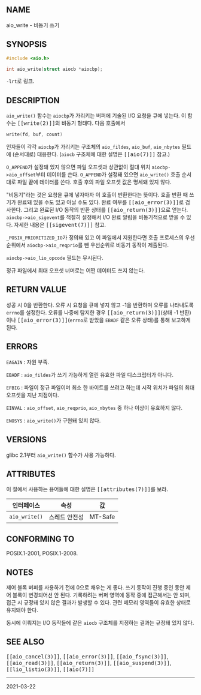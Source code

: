 ## NAME

aio_write - 비동기 쓰기

## SYNOPSIS

```c
#include <aio.h>

int aio_write(struct aiocb *aiocbp);
```

`-lrt`로 링크.

## DESCRIPTION

`aio_write()` 함수는 `aiocbp`가 가리키는 버퍼에 기술된 I/O 요청을 큐에 넣는다. 이 함수는 <tt>[[write(2)]]</tt>의 비동기 형태다. 다음 호출에서

```c
write(fd, buf, count)
```

인자들이 각각 `aiocbp`가 가리키는 구조체의 `aio_fildes`, `aio_buf`, `aio_nbytes` 필드에 (순서대로) 대응한다. (`aiocb` 구조체에 대한 설명은 <tt>[[aio(7)]]</tt> 참고.)

`O_APPEND`가 설정돼 있지 않으면 파일 오프셋과 상관없이 절대 위치 `aiocbp->aio_offset`부터 데이터를 쓴다. `O_APPEND`가 설정돼 있으면 `aio_write()` 호출 순서대로 파일 끝에 데이터를 쓴다. 호출 후의 파일 오프셋 값은 명세돼 있지 않다.

"비동기"라는 것은 요청을 큐에 넣자마자 이 호출이 반환한다는 뜻이다. 호출 반환 때 쓰기가 완료돼 있을 수도 있고 아닐 수도 있다. 완료 여부를 <tt>[[aio_error(3)]]</tt>로 검사한다. 그리고 완료된 I/O 동작의 반환 상태를 <tt>[[aio_return(3)]]</tt>으로 얻는다. `aiocbp->aio_sigevent`를 적절히 설정해서 I/O 완료 알림을 비동기적으로 받을 수 있다. 자세한 내용은 <tt>[[sigevent(7)]]</tt> 참고.

`_POSIX_PRIORITIZED_IO`가 정의돼 있고 이 파일에서 지원한다면 호출 프로세스의 우선순위에서 `aiocbp->aio_reqprio`를 뺀 우선순위로 비동기 동작이 제출된다.

`aiocbp->aio_lio_opcode` 필드는 무시된다.

정규 파일에서 최대 오프셋 너머로는 어떤 데이터도 쓰지 않는다.

## RETURN VALUE

성공 시 0을 반환한다. 오류 시 요청을 큐에 넣지 않고 -1을 반환하며 오류를 나타내도록 `errno`를 설정한다. 오류를 나중에 탐지한 경우 <tt>[[aio_return(3)]]</tt>(상태 -1 반환)이나 <tt>[[aio_error(3)]]</tt>(`errno`로 받았을 `EBADF` 같은 오류 상태)를 통해 보고하게 된다.

## ERRORS

`EAGAIN`
:   자원 부족.

`EBADF`
:   `aio_fildes`가 쓰기 가능하게 열린 유효한 파일 디스크립터가 아니다.

`EFBIG`
:   파일이 정규 파일이며 최소 한 바이트를 쓰려고 하는데 시작 위치가 파일의 최대 오프셋을 지난 지점이다.

`EINVAL`
:   `aio_offset`, `aio_reqprio`, `aio_nbytes` 중 하나 이상이 유효하지 않다.

`ENOSYS`
:   `aio_write()`가 구현돼 있지 않다.

## VERSIONS

glibc 2.1부터 `aio_write()` 함수가 사용 가능하다.

## ATTRIBUTES

이 절에서 사용하는 용어들에 대한 설명은 <tt>[[attributes(7)]]</tt>를 보라.

| 인터페이스 | 속성 | 값 |
| --- | --- | --- |
| `aio_write()` | 스레드 안전성 | MT-Safe |

## CONFORMING TO

POSIX.1-2001, POSIX.1-2008.

## NOTES

제어 블록 버퍼를 사용하기 전에 0으로 채우는 게 좋다. 쓰기 동작이 진행 중인 동안 제어 블록이 변경되어선 안 된다. 기록하려는 버퍼 영역에 동작 중에 접근해서는 안 되며, 접근 시 규정돼 있지 않은 결과가 발생할 수 있다. 관련 메모리 영역들이 유효한 상태로 유지돼야 한다.

동시에 이뤄지는 I/O 동작들에 같은 `aiocb` 구조체를 지정하는 결과는 규정돼 있지 않다.

## SEE ALSO

<tt>[[aio_cancel(3)]]</tt>, <tt>[[aio_error(3)]]</tt>, <tt>[[aio_fsync(3)]]</tt>, <tt>[[aio_read(3)]]</tt>, <tt>[[aio_return(3)]]</tt>, <tt>[[aio_suspend(3)]]</tt>, <tt>[[lio_listio(3)]]</tt>, <tt>[[aio(7)]]</tt>

----

2021-03-22

